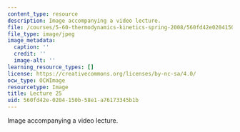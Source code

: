 ```yaml
---
content_type: resource
description: Image accompanying a video lecture.
file: /courses/5-60-thermodynamics-kinetics-spring-2008/560fd42e0204150b58e1a76173345b1b_lec25_th.jpg
file_type: image/jpeg
image_metadata:
  caption: ''
  credit: ''
  image-alt: ''
learning_resource_types: []
license: https://creativecommons.org/licenses/by-nc-sa/4.0/
ocw_type: OCWImage
resourcetype: Image
title: Lecture 25
uid: 560fd42e-0204-150b-58e1-a76173345b1b
---
```

Image accompanying a video lecture.